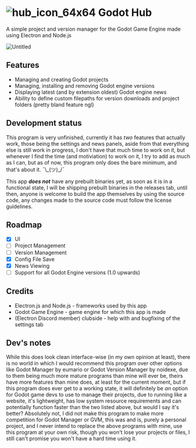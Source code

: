 # ![hub_icon_64x64](https://github.com/user-attachments/assets/8333639a-6373-4810-94fb-f33967bbfe2a) Godot Hub 
A simple project and version manager for the Godot Game Engine made using Electron and Node.js

![Untitled](https://github.com/user-attachments/assets/a9715ec7-0e53-40c0-b2e9-a10e434df056)

## Features
- Managing and creating Godot projects
- Managing, installing and removing Godot engine versions
- Displaying latest (and by extension oldest) Godot engine news
- Ability to define custom filepaths for version downloads and project folders (pretty bland feature ngl)

## Development status
This program is very unfinished, currently it has *two* features that actually work, those being the settings and news panels, aside from that everything else is still work in progress, I don't have that much time to work on it, but whenever I find the time (and motiviation) to work on it, I try to add as much as I can, but as of now, this program only does the bare minimum, and that's about it. ¯\\\_(ツ)_/¯

This app ***does not*** have any prebuilt binaries yet, as soon as it is in a functional state, I will be shipping prebuilt binaries in the releases tab, until then, anyone is welcome to build the app themselves by using the source code, any changes made to the source code must follow the license guidelines.

## Roadmap

- [X] UI
- [ ] Project Management
- [ ] Version Management
- [X] Config File Save
- [X] News Viewing
- [ ] Support for all Godot Engine versions (1.0 upwards)

## Credits

- Electron.js and Node.js - frameworks used by this app
- Godot Game Engine - game engine for which this app is made
- (Electron Discord member) clubside - help with and bugfixing of the settings tab

## Dev's notes
While this does look clean interface-wise (in my own opinion at least), there is no world in which I would recommend this program over other options like Godot Manager by eumario or Godot Version Manager by noidexe, due to them being much more mature programs than mine will ever be, theirs have more features than mine does, at least for the current moment, but if this program does ever get to a working state, it will definitely be *an* option for Godot game devs to use to manage their projects, due to running like a website, it's lightweight, has low system resource requirements and can potentially function faster than the two listed above, but would I say it's better? Absolutely not, I did not make this program to make more competition for Godot Manager or GVM, this was and is, purely a personal project, and I never intend to replace the above programs with mine, use this program at your own risk, though you won't lose your projects or files, I still can't promise you won't have a hard time using it.
